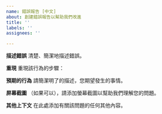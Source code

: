 ```yaml
---
name: 錯誤報告 [中文]
about: 創建錯誤報告以幫助我們改進
title: ''
labels: ''
assignees: ''

---
```


**描述錯誤**
清楚、簡潔地描述錯誤。 

**重現**
重現該行為的步驟：

**預期的行為**
請簡潔明了的描述，您期望發生的事情。

 **屏幕截圖**
（如果可以），請添加螢幕截圖以幫助我們理解您的問題。 

**其他上下文**
在此處添加有關該問題的任何其他內容。
